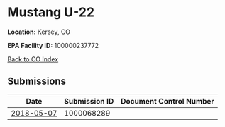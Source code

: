 # Mustang U-22

**Location:** Kersey, CO

**EPA Facility ID:** 100000237772

[Back to CO Index](../../index.md)

## Submissions

| Date | Submission ID | Document Control Number |
|------|--------------|-------------------------|
| [2018-05-07](submissions/1000068289.md) | 1000068289 |  |

